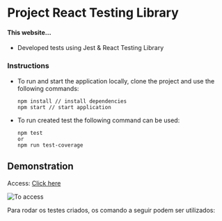 # Project React Testing Library

#### This website...

* Developed tests using Jest & React Testing Library

### Instructions
* To run and start the application locally, clone the project and use the following commands:

  ```
  npm install // install dependencies
  npm start // start application
  ```
  
* To run created test the following command can be used:

  ```
  npm test
  or
  npm run test-coverage
  ```

## Demonstration
Access: [Click here]()

![To access]()

Para rodar os testes criados, os comando a seguir podem ser utilizados:

